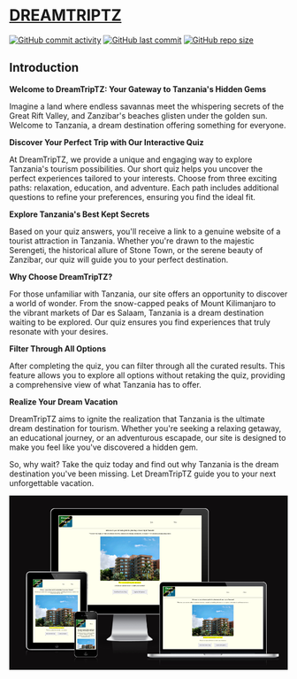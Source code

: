 # [DREAMTRIPTZ](https://d0bledore.github.io/DreamTripTZ)

[![GitHub commit activity](https://img.shields.io/github/commit-activity/t/D0bledore/DreamTripTZ)](https://github.com/D0bledore/DreamTripTZ/commits/main)
[![GitHub last commit](https://img.shields.io/github/last-commit/D0bledore/DreamTripTZ)](https://github.com/D0bledore/DreamTripTZ/commits/main)
[![GitHub repo size](https://img.shields.io/github/repo-size/D0bledore/DreamTripTZ)](https://github.com/D0bledore/DreamTripTZ)

## Introduction

**Welcome to DreamTripTZ: Your Gateway to Tanzania's Hidden Gems**

Imagine a land where endless savannas meet the whispering secrets of the Great Rift Valley, and Zanzibar's beaches glisten under the golden sun. Welcome to Tanzania, a dream destination offering something for everyone.

**Discover Your Perfect Trip with Our Interactive Quiz**

At DreamTripTZ, we provide a unique and engaging way to explore Tanzania's tourism possibilities. Our short quiz helps you uncover the perfect experiences tailored to your interests. Choose from three exciting paths: relaxation, education, and adventure. Each path includes additional questions to refine your preferences, ensuring you find the ideal fit.

**Explore Tanzania's Best Kept Secrets**

Based on your quiz answers, you'll receive a link to a genuine website of a tourist attraction in Tanzania. Whether you're drawn to the majestic Serengeti, the historical allure of Stone Town, or the serene beauty of Zanzibar, our quiz will guide you to your perfect destination.

**Why Choose DreamTripTZ?**

For those unfamiliar with Tanzania, our site offers an opportunity to discover a world of wonder. From the snow-capped peaks of Mount Kilimanjaro to the vibrant markets of Dar es Salaam, Tanzania is a dream destination waiting to be explored. Our quiz ensures you find experiences that truly resonate with your desires.

**Filter Through All Options**

After completing the quiz, you can filter through all the curated results. This feature allows you to explore all options without retaking the quiz, providing a comprehensive view of what Tanzania has to offer.

**Realize Your Dream Vacation**

DreamTripTZ aims to ignite the realization that Tanzania is the ultimate dream destination for tourism. Whether you're seeking a relaxing getaway, an educational journey, or an adventurous escapade, our site is designed to make you feel like you've discovered a hidden gem.

So, why wait? Take the quiz today and find out why Tanzania is the dream destination you've been missing. Let DreamTripTZ guide you to your next unforgettable vacation.

![screenshot](documentation/mockup.png)